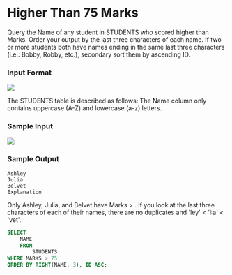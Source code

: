 # Higher Than 75 Marks

Query the Name of any student in STUDENTS who scored higher than  Marks. Order your output by the last three characters of each name. If two or more students both have names ending in the same last three characters (i.e.: Bobby, Robby, etc.), secondary sort them by ascending ID.

### Input Format

<img src="https://s3.amazonaws.com/hr-challenge-images/12896/1443815243-94b941f556-1.png" size=70%>

The STUDENTS table is described as follows:  The Name column only contains uppercase (A-Z) and lowercase (a-z) letters.

### Sample Input

<img src="https://s3.amazonaws.com/hr-challenge-images/12896/1443815209-cf4b260993-2.png vb" size=70%>


### Sample Output

```
Ashley
Julia
Belvet
Explanation
```

Only Ashley, Julia, and Belvet have Marks > . If you look at the last three characters of each of their names, there are no duplicates and 'ley' < 'lia' < 'vet'.

```SQL
SELECT
    NAME
    FROM
        STUDENTS
WHERE MARKS > 75
ORDER BY RIGHT(NAME, 3), ID ASC;
```